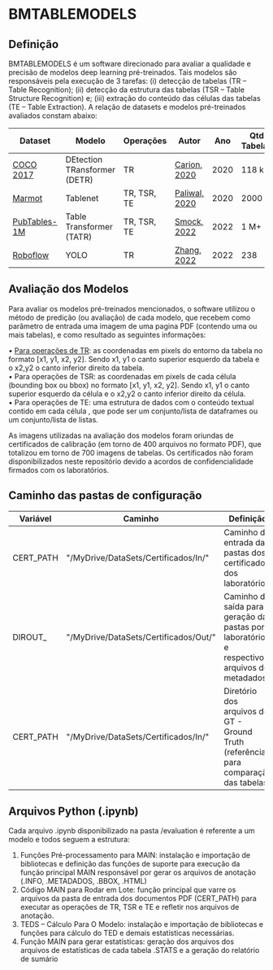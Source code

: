 # BMTABLEMODELS

## Definição

BMTABLEMODELS é um software direcionado para avaliar a qualidade e precisão de modelos deep learning pré-treinados. Tais modelos são responsáveis pela execução de 3 tarefas: (i) detecção de tabelas (TR – Table Recognition); (ii) detecção da estrutura das tabelas (TSR – Table Structure Recognition) e; (iii) extração do conteúdo das células das tabelas (TE – Table Extraction). A relação de datasets e modelos pré-treinados avaliados constam abaixo: 

| Dataset                                                                                                                 | Modelo                      | Operações      | Autor                         |   Ano   | Qtd Tabelas |  Qtd Imagens | 
|--------------------|------------------------------------------------|---------------------------------------------------------|-------------------------------------------------------------|-------------|-------------|--------------|
| [COCO 2017](https://cocodataset.org/#download)                       | DEtection TRansformer (DETR) |  TR             | [Carion, 2020](https://arxiv.org/abs/2108.07732)              |  2020        |      118 k |       118k   |     
| [Marmot](https://www.icst.pku.edu.cn/szwdclyjs/sjzy/index.htm)       | Tablenet                     |  TR, TSR, TE    | [Paliwal, 2020](https://arxiv.org/pdf/2001.01469.pdf)         |  2020        |      2000 |     2000   |      
| [PubTables-1M](https://huggingface.co/datasets/bsmock/pubtables-1m)  | Table Transformer (TATR)     |  TR, TSR, TE    | [Smock, 2022](https://ieeexplore.ieee.org/document/9879666)   |  2022        |      1 M+ |       1 M+    |          
| [Roboflow](https://universe.roboflow.com/mohamed-traore-2ekkp/table-extraction-pdf/dataset/2?ref=roboflow2huggingface) | YOLO |  TR   | [Zhang, 2022](https://link.springer.com/article/10.1007/s10032-022-00400-z) |  2022  |   238 |   238   | 

## Avaliação dos Modelos

Para avaliar os modelos pré-treinados mencionados, o software utilizou o método de predição (ou avaliação) de cada modelo, que recebem como parâmetro de entrada uma imagem de uma pagina PDF (contendo uma ou mais tabelas), e como resultado as seguintes informações:

•	<u>Para operações de TR</u>: as coordenadas em pixels do entorno da tabela no formato [x1, y1, x2, y2]. Sendo x1, y1 o canto superior esquerdo da tabela e o x2,y2 o canto inferior direito da tabela. <br>
•	Para operações de TSR: as coordenadas em pixels de cada célula (bounding box ou bbox) no formato [x1, y1, x2, y2]. Sendo x1, y1 o canto superior esquerdo da célula e o x2,y2 o canto inferior direito da célula. <br>
•	Para operações de TE: uma estrutura de dados com o conteúdo textual contido em cada célula , que pode ser um conjunto/lista de dataframes ou um conjunto/lista de listas. <br>

As imagens utilizadas na avaliação dos modelos foram oriundas de certificados de calibração (em torno de 400 arquivos no formato PDF), que totalizou em torno de 700 imagens de tabelas. Os certificados não foram disponibilizados neste repositório devido a acordos de confidencialidade firmados com os laboratórios.

## Caminho das pastas de configuração

| Variável                | Caminho                                          | Definição                                                                                    | 
|-------------------------|--------------------------------------------------|----------------------------------------------------------------------------------------------|
|   CERT_PATH             | "/MyDrive/DataSets/Certificados/In/"             | Caminho de entrada das pastas dos certificados dos laboratórios                              |    
|   DIROUT_<MODEL NAME>   | "/MyDrive/DataSets/Certificados/Out/<MODEL-NAME>"| Caminho de saída para geração das pastas por laboratório e respectivos arquivos de metadados |  
|   CERT_PATH             | "/MyDrive/DataSets/Certificados/In/"             | Diretório dos arquivos do GT - Ground Truth (referência para comparação das tabelas)         | 

## Arquivos Python (.ipynb)

Cada arquivo .ipynb disponibilizado na pasta /evaluation é referente a um modelo e todos seguem a estrutura:

1.	Funções Pré-processamento para MAIN: instalação e importação de bibliotecas e definição das funções de suporte para execução da função principal MAIN responsável por gerar os arquivos de anotação (.INFO, .METADADOS, .BBOX, .HTML) <br>
2.	Código MAIN para Rodar em Lote: função principal que varre os arquivos da pasta de entrada dos documentos PDF (CERT_PATH) para executar as operações de TR, TSR e TE e refletir nos arquivos de anotação. <br>
3.	TEDS – Cálculo Para O Modelo: instalação e importação de bibliotecas e funções para cálculo do TED e demais estatísticas necessárias. <br>
4.	Função MAIN para gerar estatísticas: geração dos arquivos dos arquivos de estatísticas de cada tabela .STATS e a geração do relatório de sumário  <br>





